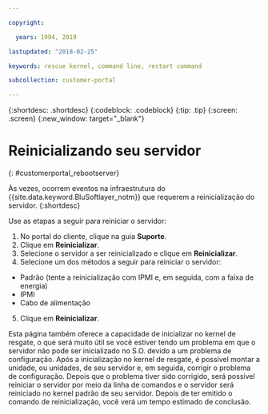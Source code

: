 ```yaml
---

copyright:

  years: 1994, 2019

lastupdated: "2018-02-25"

keywords: rescue kernel, command line, restart command

subcollection: customer-portal 

---
```


{:shortdesc: .shortdesc}
{:codeblock: .codeblock}
{:tip: .tip}
{:screen: .screen}
{:new_window: target="_blank"}

# Reinicializando seu servidor
{: #customerportal_rebootserver}

Às vezes, ocorrem eventos na infraestrutura do {{site.data.keyword.BluSoftlayer_notm}} que requerem a reinicialização do servidor.
{:shortdesc}

Use as etapas a seguir para reiniciar o servidor:
1. No portal do cliente, clique na guia **Suporte**.
2. Clique em **Reinicializar**.
3. Selecione o servidor a ser reinicializado e clique em **Reinicializar**.
4. Selecione um dos métodos a seguir para reiniciar o servidor:
  * Padrão (tente a reinicialização com IPMI e, em seguida, com a faixa de energia)
  * IPMI
  * Cabo de alimentação
5. Clique em **Reinicializar**.

Esta página também oferece a capacidade de inicializar no kernel de resgate, o que será muito útil se você estiver tendo um problema em que o servidor não pode ser inicializado no S.O. devido a um problema de configuração. Após a inicialização no kernel de resgate, é possível montar a unidade, ou unidades, de seu servidor e, em seguida, corrigir o problema de configuração. Depois que o problema tiver sido corrigido, será possível reiniciar o servidor por meio da linha de comandos e o servidor será reiniciado no kernel padrão de seu servidor. Depois de ter emitido o comando de reinicialização, você verá um tempo estimado de conclusão.
